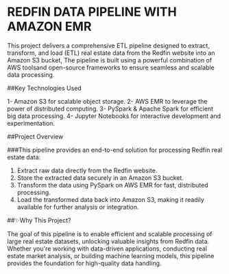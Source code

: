 # REDFIN DATA PIPELINE WITH AMAZON EMR

   This project delivers a comprehensive ETL pipeline designed to extract, transform, and load (ETL) 
real estate data from the Redfin website into an Amazon S3 bucket, 
The pipeline is built using a powerful combination of AWS toolsand open-source frameworks
to ensure seamless and scalable data processing.

##Key Technologies Used

1- Amazon S3 for scalable object storage.
2- AWS EMR to leverage the power of distributed computing.
3- PySpark & Apache Spark for efficient big data processing.
4- Jupyter Notebooks for interactive development and experimentation.

##Project Overview

###This pipeline provides an end-to-end solution for processing Redfin real estate data:

1) Extract raw data directly from the Redfin website.
2) Store the extracted data securely in an Amazon S3 bucket.
3) Transform the data using PySpark on AWS EMR for fast, distributed processing.
4) Load the transformed data back into Amazon S3, making it readily available for further analysis or integration.

##✨Why This Project?

The goal of this pipeline is to enable efficient and scalable processing of large real estate datasets, unlocking valuable insights from Redfin data. Whether you're working with data-driven applications, conducting real estate market analysis, or building machine learning models, this pipeline provides the foundation for high-quality data handling.
